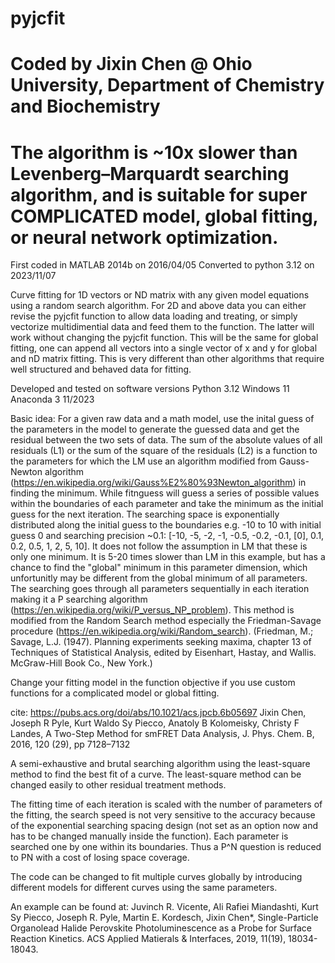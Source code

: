 # pyjcfit
# Coded by Jixin Chen @ Ohio University, Department of Chemistry and Biochemistry
# The algorithm is ~10x slower than Levenberg–Marquardt searching algorithm, and is suitable for super COMPLICATED model, global fitting, or neural network optimization.
First coded in MATLAB 2014b on 2016/04/05
Converted to python 3.12 on 2023/11/07

Curve fitting for 1D vectors or ND matrix with any given model equations using a random search algorithm. 
For 2D and above data you can either revise the pyjcfit function to allow data loading and treating, or simply vectorize multidimential data and feed them to the function. The latter will work without changing the pyjcfit function. This will be the same for global fitting, one can append all vectors into a single vector of x and y for global and nD matrix fitting. This is very different than other algorithms that require well structured and behaved data for fitting.

Developed and tested on software versions
Python 3.12
Windows 11
Anaconda 3 11/2023

Basic idea: 
For a given raw data and a math model, use the inital guess of the parameters in the model to generate the guessed data and get the residual between the two sets of data.
The sum of the absolute values of all residuals (L1) or the sum of the square of the residuals (L2) is a function to the parameters for which the LM use an algorithm modified from Gauss-Newton algorithm (https://en.wikipedia.org/wiki/Gauss%E2%80%93Newton_algorithm) in finding the minimum. While fitnguess will guess a series of possible values within the boundaries of each parameter and take the minimum as the initial guess for the next iteration. The searching space is exponentially distributed along the initial guess to the boundaries e.g. -10 to 10 with initial guess 0 and searching precision ~0.1: [-10, -5, -2, -1, -0.5, -0.2, -0.1, [0], 0.1, 0.2, 0.5, 1, 2, 5, 10]. It does not follow the assumption in LM that these is only one minimum. It is 5-20 times slower than LM in this example, but has a chance to find the "global" minimum in this parameter dimension, which unfortunitly may be different from the global minimum of all parameters. The searching goes through all parameters sequentially in each iteration making it a P searching algorithm (https://en.wikipedia.org/wiki/P_versus_NP_problem). 
This method is modified from the Random Search method especially the Friedman-Savage procedure (https://en.wikipedia.org/wiki/Random_search). (Friedman, M.; Savage, L.J. (1947). Planning experiments seeking maxima, chapter 13 of Techniques of Statistical Analysis, edited by Eisenhart, Hastay, and Wallis. McGraw-Hill Book Co., New York.)

Change your fitting model in the function objective if you use custom functions for a complicated model or global fitting.

cite:
https://pubs.acs.org/doi/abs/10.1021/acs.jpcb.6b05697
Jixin Chen, Joseph R Pyle, Kurt Waldo Sy Piecco, Anatoly B Kolomeisky, Christy F Landes, A Two-Step Method for smFRET Data Analysis, J. Phys. Chem. B, 2016, 120 (29), pp 7128–7132

A semi-exhaustive and brutal searching algorithm using the least-square method to find the best fit of a curve. The least-square method can be changed easily to other residual treatment methods.

The fitting time of each iteration is scaled with the number of parameters of the fitting, the search speed is not very sensitive to the accuracy because of the exponential searching spacing design (not set as an option now and has to be changed manually inside the function). Each parameter is searched one by one within its boundaries. Thus a P^N question is reduced to PN with a cost of losing space coverage.

The code can be changed to fit multiple curves globally by introducing different models for different curves using the same parameters.

An example can be found at:
Juvinch R. Vicente, Ali Rafiei Miandashti, Kurt Sy Piecco, Joseph R. Pyle, Martin E. Kordesch, Jixin Chen*, Single-Particle Organolead Halide Perovskite Photoluminescence as a Probe for Surface Reaction Kinetics. ACS Applied Matierals & Interfaces, 2019, 11(19), 18034-18043.
